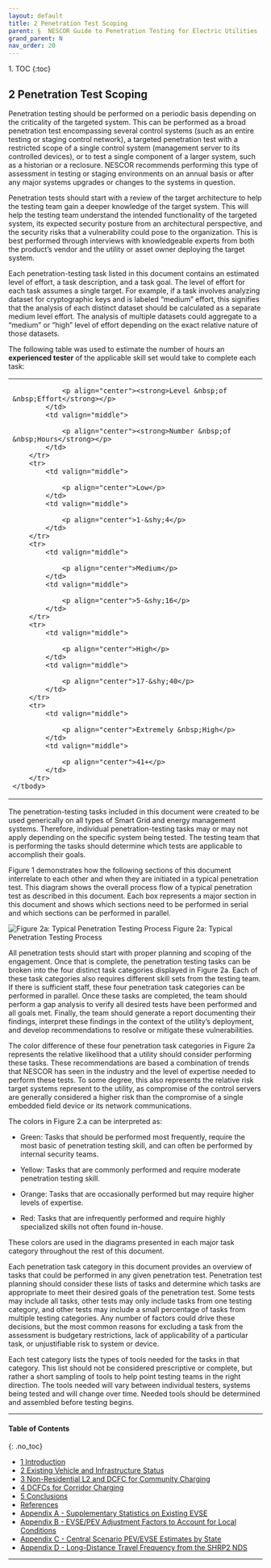 ```yaml
---
layout: default
title: 2 Penetration Test Scoping 
parent: §  NESCOR Guide to Penetration Testing for Electric Utilities 
grand_parent: N 
nav_order: 20 
---
```

<style>
.dont-break-out {
  /* These are technically the same, but use both */
  overflow-wrap: break-word;
  word-wrap: break-word;

  -ms-word-break: break-all;
  /* This is the dangerous one in WebKit, as it breaks things wherever */
  word-break: break-all;
  /* Instead use this non-standard one: */
  word-break: break-word;
}
</style>

<div class="dont-break-out" markdown="1">
1. TOC
{:toc}

## 2 Penetration Test Scoping
Penetration testing should be performed on a periodic basis depending on the criticality of the targeted system. This can be performed as a broad penetration test encompassing several control systems (such as an entire testing or staging control network), a targeted penetration test with a restricted scope of a single control system (management server to its controlled devices), or to test a single component of a larger system, such as a historian or a reclosure. NESCOR recommends performing this type of assessment in testing or staging environments on an annual basis or after any major systems upgrades or changes to the systems in question.

Penetration tests should start with a review of the target architecture to help the testing team gain a deeper knowledge of the target system. This will help the testing team understand the intended functionality of the targeted system, its expected security posture from an architectural perspective, and the security risks that a vulnerability could pose to the organization. This is best performed through interviews with knowledgeable experts from both the product’s vendor and the utility or asset owner deploying the target system. 

Each penetration-testing task listed in this document contains an estimated level of effort, a task description, and a task goal. The level of effort for each task assumes a single target. For example, if a task involves analyzing dataset for cryptographic keys and is labeled “medium” effort, this signifies that the analysis of each distinct dataset should be calculated as a separate medium level effort. The analysis of multiple datasets could aggregate to a “medium” or “high” level of effort depending on the exact relative nature of those datasets. 

The following table was used to estimate the number of hours an **experienced tester** of the applicable skill set would take to complete each task:


<table cellpadding="0" cellspacing="0">
	<tbody>
		<tr>
			<td valign="middle">

				<p align="center"><strong>Level &nbsp;of &nbsp;Effort</strong></p>
			</td>
			<td valign="middle">

				<p align="center"><strong>Number &nbsp;of &nbsp;Hours</strong></p>
			</td>
		</tr>
		<tr>
			<td valign="middle">

				<p align="center">Low</p>
			</td>
			<td valign="middle">

				<p align="center">1-&shy;4</p>
			</td>
		</tr>
		<tr>
			<td valign="middle">

				<p align="center">Medium</p>
			</td>
			<td valign="middle">

				<p align="center">5-&shy;16</p>
			</td>
		</tr>
		<tr>
			<td valign="middle">

				<p align="center">High</p>
			</td>
			<td valign="middle">

				<p align="center">17-&shy;40</p>
			</td>
		</tr>
		<tr>
			<td valign="middle">

				<p align="center">Extremely &nbsp;High</p>
			</td>
			<td valign="middle">

				<p align="center">41+</p>
			</td>
		</tr>
	</tbody>
</table>


The penetration-testing tasks included in this document were created to be used generically on all types of Smart Grid and energy management systems. Therefore, individual penetration-testing tasks may or may not apply depending on the specific system being tested. The testing team that is performing the tasks should determine which tests are applicable to accomplish their goals.

Figure 1 demonstrates how the following sections of this document interrelate to each other and when they are initiated in a typical penetration test. This diagram shows the overall process flow of a typical penetration test as described in this document. Each box represents a major section in this document and shows which sections need to be performed in serial and which sections can be performed in parallel.

![Figure 2a: Typical Penetration Testing Process](https://statics.bsafes.com/images/papers/nescor-guide-to-penetration-testing-for-electric-utilities-fig-2a.png)
Figure 2a: Typical Penetration Testing Process

All penetration tests should start with proper planning and scoping of the engagement. Once that is complete, the penetration testing tasks can be broken into the four distinct task categories displayed in Figure 2a. Each of these task categories also requires different skill sets from the testing team. If there is sufficient staff, these four penetration task categories can be performed in parallel. Once these tasks are completed, the team should perform a gap analysis to verify all desired tests have been performed and all goals met. Finally, the team should generate a report documenting their findings, interpret these findings in the context of the utility’s deployment, and develop recommendations to resolve or mitigate these vulnerabilities.

The color difference of these four penetration task categories in Figure 2a represents the relative likelihood that a utility should consider performing these tasks. These recommendations are based a combination of trends that NESCOR has seen in the industry and the level of expertise needed to perform these tests. To some degree, this also represents the relative risk target systems represent to the utility, as compromise of the control servers are generally considered a higher risk than the compromise of a single embedded field device or its network communications.

The colors in Figure 2.a can be interpreted as:

- Green: Tasks that should be performed most frequently, require the most basic of penetration testing skill, and can often be performed by internal security teams.

- Yellow: Tasks that are commonly performed and require moderate penetration testing skill.

- Orange: Tasks that are occasionally performed but may require higher levels of expertise.
 
- Red: Tasks that are infrequently performed and require highly specialized skills not often found in-house.

These colors are used in the diagrams presented in each major task category throughout the rest of this document. 

Each penetration task category in this document provides an overview of tasks that could be performed in any given penetration test. Penetration test planning should consider these lists of tasks and determine which tasks are appropriate to meet their desired goals of the penetration test. Some tests may include all tasks, other tests may only include tasks from one testing category, and other tests may include a small percentage of tasks from multiple testing categories. Any number of factors could drive these decisions, but the most common reasons for excluding a task from the assessment is budgetary restrictions, lack of applicability of a particular task, or unjustifiable risk to system or device. 

Each test category lists the types of tools needed for the tasks in that category. This list should not be considered prescriptive or complete, but rather a short sampling of tools to help point testing teams in the right direction. The tools needed will vary between individual testers, systems being tested and will change over time. Needed tools should be determined and assembled before testing begins.

***
#### Table of Contents
{: .no_toc}

<ul><li> <a href="/docs/N/national-plug-in-electric-vehicles-infrastructure-analysis-1/">1 Introduction</a></li><li> <a href="/docs/N/national-plug-in-electric-vehicles-infrastructure-analysis-2/">2 Existing Vehicle and Infrastructure Status</a></li><li> <a href="/docs/N/national-plug-in-electric-vehicles-infrastructure-analysis-3/">3 Non-Residential L2 and DCFC for Community Charging</a></li><li> <a href="/docs/N/national-plug-in-electric-vehicles-infrastructure-analysis-4/">4 DCFCs for Corridor Charging</a></li><li> <a href="/docs/N/national-plug-in-electric-vehicles-infrastructure-analysis-5/">5 Conclusions</a></li><li> <a href="/docs/N/national-plug-in-electric-vehicles-infrastructure-analysis-6/">References</a></li><li> <a href="/docs/N/national-plug-in-electric-vehicles-infrastructure-analysis-7/">Appendix A - Supplementary Statistics on Existing EVSE</a></li><li> <a href="/docs/N/national-plug-in-electric-vehicles-infrastructure-analysis-8/">Appendix B - EVSE/PEV Adjustment Factors to Account for Local Conditions</a></li><li> <a href="/docs/N/national-plug-in-electric-vehicles-infrastructure-analysis-9/">Appendix C - Central Scenario PEV/EVSE Estimates by State</a></li><li> <a href="/docs/N/national-plug-in-electric-vehicles-infrastructure-analysis-10/">Appendix D - Long-Distance Travel Frequency from the SHRP2 NDS</a></li></ul>

***

</div>
